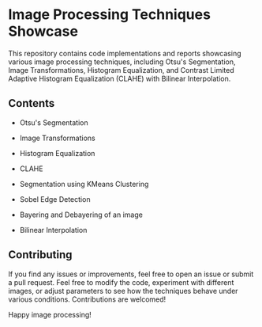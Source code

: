 # Image Processing Techniques Showcase

This repository contains code implementations and reports showcasing various image processing techniques, including Otsu's Segmentation, Image Transformations, Histogram Equalization, and Contrast Limited Adaptive Histogram Equalization (CLAHE) with Bilinear Interpolation.

## Contents

- Otsu's Segmentation

- Image Transformations

- Histogram Equalization

- CLAHE
  
- Segmentation using KMeans Clustering
  
- Sobel Edge Detection

- Bayering and Debayering of an image

- Bilinear Interpolation



## Contributing

If you find any issues or improvements, feel free to open an issue or submit a pull request. Feel free to modify the code, experiment with different images, or adjust parameters to see how the techniques behave under various conditions. Contributions are welcomed!

Happy image processing! 
